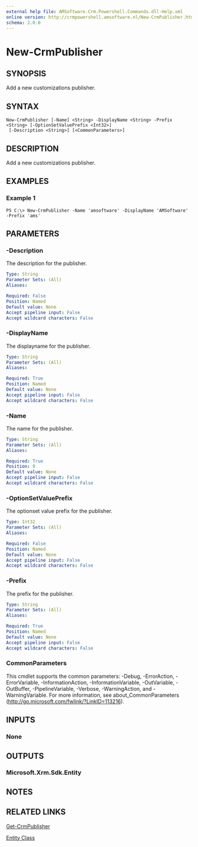 ```yaml
---
external help file: AMSoftware.Crm.Powershell.Commands.dll-Help.xml
online version: http://crmpowershell.amsoftware.nl/New-CrmPublisher.html
schema: 2.0.0
---
```


# New-CrmPublisher

## SYNOPSIS
Add a new customizations publisher.

## SYNTAX

```
New-CrmPublisher [-Name] <String> -DisplayName <String> -Prefix <String> [-OptionSetValuePrefix <Int32>]
 [-Description <String>] [<CommonParameters>]
```

## DESCRIPTION
Add a new customizations publisher.

## EXAMPLES

### Example 1
```
PS C:\> New-CrmPublisher -Name 'amsoftware' -DisplayName 'AMSoftware' -Prefix 'ams'
```

## PARAMETERS

### -Description
The description for the publisher.

```yaml
Type: String
Parameter Sets: (All)
Aliases: 

Required: False
Position: Named
Default value: None
Accept pipeline input: False
Accept wildcard characters: False
```

### -DisplayName
The displayname for the publisher.

```yaml
Type: String
Parameter Sets: (All)
Aliases: 

Required: True
Position: Named
Default value: None
Accept pipeline input: False
Accept wildcard characters: False
```

### -Name
The name for the publisher.

```yaml
Type: String
Parameter Sets: (All)
Aliases: 

Required: True
Position: 0
Default value: None
Accept pipeline input: False
Accept wildcard characters: False
```

### -OptionSetValuePrefix
The optionset value prefix for the publisher.

```yaml
Type: Int32
Parameter Sets: (All)
Aliases: 

Required: False
Position: Named
Default value: None
Accept pipeline input: False
Accept wildcard characters: False
```

### -Prefix
The prefix for the publisher.

```yaml
Type: String
Parameter Sets: (All)
Aliases: 

Required: True
Position: Named
Default value: None
Accept pipeline input: False
Accept wildcard characters: False
```

### CommonParameters
This cmdlet supports the common parameters: -Debug, -ErrorAction, -ErrorVariable, -InformationAction, -InformationVariable, -OutVariable, -OutBuffer, -PipelineVariable, -Verbose, -WarningAction, and -WarningVariable. For more information, see about_CommonParameters (http://go.microsoft.com/fwlink/?LinkID=113216).

## INPUTS

### None

## OUTPUTS

### Microsoft.Xrm.Sdk.Entity

## NOTES

## RELATED LINKS

[Get-CrmPublisher](Get-CrmPublisher.md)

[Entity Class](https://msdn.microsoft.com/library/microsoft.xrm.sdk.entity.aspx)
